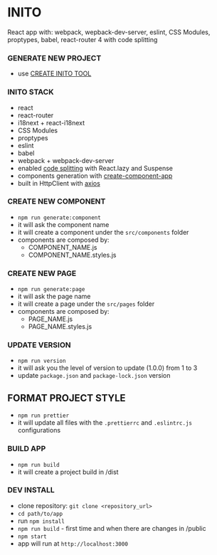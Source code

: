 # INITO

React app with: webpack, wepback-dev-server, eslint, CSS Modules, proptypes, babel, react-router 4 with code splitting

### GENERATE NEW PROJECT

- use [CREATE INITO TOOL](https://github.com/giovannibieller/create-inito)

### INITO STACK

- react
- react-router
- i18next + react-i18next
- CSS Modules
- proptypes
- eslint
- babel
- webpack + webpack-dev-server
- enabled [code splitting](https://reactjs.org/docs/code-splitting.html) with React.lazy and Suspense
- components generation with [create-component-app](https://www.npmjs.com/package/create-component-app)
- built in HttpClient with [axios](https://axios-http.com/)

### CREATE NEW COMPONENT

- `npm run generate:component`
- it will ask the component name
- it will create a component under the `src/components` folder
- components are composed by:
  - COMPONENT_NAME.js
  - COMPONENT_NAME.styles.js

### CREATE NEW PAGE

- `npm run generate:page`
- it will ask the page name
- it will create a page under the `src/pages` folder
- components are composed by:
  - PAGE_NAME.js
  - PAGE_NAME.styles.js

### UPDATE VERSION

- `npm run version`
- it will ask you the level of version to update (1.0.0) from 1 to 3
- update `package.json` and `package-lock.json` version

## FORMAT PROJECT STYLE

- `npm run prettier`
- it will update all files with the `.prettierrc` and `.eslintrc.js` configurations

### BUILD APP

- `npm run build`
- it will create a project build in /dist

### DEV INSTALL

- clone repository: `git clone <repository_url>`
- `cd path/to/app`
- run `npm install`
- `npm run build` - first time and when there are changes in /public
- `npm start`
- app will run at `http://localhost:3000`
